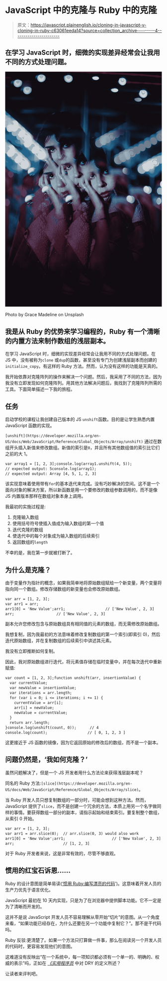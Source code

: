 # JavaScript 中的克隆与 Ruby 中的克隆

> 原文：<https://javascript.plainenglish.io/cloning-in-javascript-v-cloning-in-ruby-c63061eeda14?source=collection_archive---------4----------------------->

## 在学习 JavaScript 时，细微的实现差异经常会让我用不同的方式处理问题。

![](img/37932c701b073b190cdd855c8859b845.png)

Photo by Grace Madeline on Unsplash

## 我是从 Ruby 的优势来学习编程的，Ruby 有一个清晰的内置方法来制作数组的浅层副本。

在学习 JavaScript 时，细微的实现差异经常会让我用不同的方式处理问题。在 JS 中，没有被称为`clone` 或`dup`的函数，甚至没有专门为创建浅层副本而创建的`initialize_copy`。有这样的 Ruby 方法。然而，认为没有这样的功能是天真的。

我开始依靠对克隆阵列的操作来解决一个问题。然后，我采用了不同的方法，因为我没有立即发现如何克隆阵列。用其他方法解决问题后，我找到了克隆阵列所需的工具。下面简单描述一下我的旅程。

## **任务**

启动学校的课程让我创建自己版本的 JS `unshift`函数。目的是让学生熟悉内置 JavaScript 函数的实现。

`[unshift](https://developer.mozilla.org/en-US/docs/Web/JavaScript/Reference/Global_Objects/Array/unshift)` 通过在数组开头插入新值来修改数组。新值的索引是`0`，并且所有其他数组值的索引比它们之前的大 1。

```
var array1 = [1, 2, 3];console.log(array1.unshift(4, 5));
// expected output: 5console.log(array1);
// expected output: Array [4, 5, 1, 2, 3]
```

该实现意味着使用带有`for`的基本迭代来完成。没有巧妙解决的空间。这不是一个面向对象的解决方案，所以新函数是用一个要修改的数组参数调用的，而不是像 JS 内置版本那样在数组对象本身上调用。

我最初的实施过程是:

1.  克隆输入数组
2.  使用括号符号使插入值成为输入数组的第一个值
3.  迭代克隆的数组
4.  使迭代中的每个对象成为输入数组的后续索引
5.  返回数组的`length`

不幸的是，我在第一步就被打断了。

## **为什么是克隆？**

由于变量作为指针的概念，如果我简单地将原始数组赋给一个新变量，两个变量将指向同一个数组。修改存储数组的新变量也会修改原始数组。

```
var arr = [1, 2, 3];
var arr1 = arr;
arr1[0] = 'New Value';arr1;                  // ['New Value', 2, 3]
arr;                   // ['New Value', 2, 3]
```

副本允许您修改包含与原始数组具有相同值的元素的数组，而无需修改原始数组。

我想复制，因为我最初的方法意味着修改复制数组的第一个索引(即索引 0)，然后迭代原始数组，并在复制数组的后续索引中讲述其元素。

我没有立即推断如何复制。

因此，我对原始数组进行迭代，将元素值存储在临时变量中，并在每次迭代中重新赋值:

```
var count = [1, 2, 3];function unshift(arr, insertionValue) {
  var currentValue;
  var newValue = insertionValue;
  var iterations = arr.length;
  for (var i = 0; i <= iterations; i += 1) {
    currentValue = arr[i];
    arr[i] = newValue;
    newValue = currentValue;
  }
  return arr.length;
}console.log(unshift(count, 0));      // 4
console.log(count);                  // [ 0, 1, 2, 3 ]
```

这更接近于 JS 函数的镜像，因为它返回原始的修改后的数组，而不是一个副本。

## **问题仍然是，‘我如何克隆？’**

虽然问题解决了，但是一个 JS 开发者用什么方法论来获得浅层副本呢？

同名的 Ruby 方法:`[slice](https://developer.mozilla.org/en-US/docs/Web/JavaScript/Reference/Global_Objects/Array/slice)`。

当 Ruby 开发人员只想复制数组的一部分时，可能会想到这种方法。然而，JavaScript 提供了`slice`，而不是创建一个冗余的方法，本质上用另一个名字做同样的事情。要获得数组一部分的副本，请指示起始和结束索引。要复制整个数组，从索引 0 开始。

```
var arr = [1, 2, 3];
var arr1 = arr.slice(0);  // arr.slice(0, 3) would also work
arr1[0] = 'New Value';arr1;                     // ['New Value', 2, 3]
arr;                      // [1, 2, 3]
```

对于 Ruby 开发者来说，这是非常有效的，尽管不够直观。

## **惯用的红宝石诉恩……**

Ruby 的设计意图是简单易读([‘惯用 Ruby:编写漂亮的代码](https://medium.com/the-renaissance-developer/idiomatic-ruby-1b5fa1445098)’)。这意味着开发人员的生产力优先于语言优化。

JavaScript 最初在 10 天内实现，只是为了在浏览器中提供脚本功能。它不一定是为了清晰而开发的。

这并不是说 JavaScript 开发人员不容易理解从零开始“切片”的意图。从一个角度来看，“如果功能已经存在，为什么还要在另一个功能中复制它？”。那不是干代码吗。

Ruby 反驳:更清楚了。如果一个方法只打算做一件事，那么在阅读另一个开发人员的代码时，更容易发现他们的意图。

这难道没有反映出“在一个系统中，每一项知识都必须有一个单一的、明确的、权威的表示”吗，正如在 [*《实用程序员*](https://en.wikipedia.org/wiki/Don%27t_repeat_yourself) 中对 DRY 的定义所述？

让读者来评判吧。